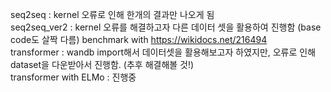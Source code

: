 seq2seq : kernel 오류로 인해 한개의 결과만 나오게 됨 <br/>
seq2seq_ver2 : kernel 오류를 해결하고자 다른 데이터 셋을 활용하여 진행함 (base code도 살짝 다름) benchmark with https://wikidocs.net/216494 <br/>
transformer : wandb import해서 데이터셋을 활용해보고자 하였지만, 오류로 인해 dataset을 다운받아서 진행함. (추후 해결해볼 것!) <br/>
transformer with ELMo : 진행중
